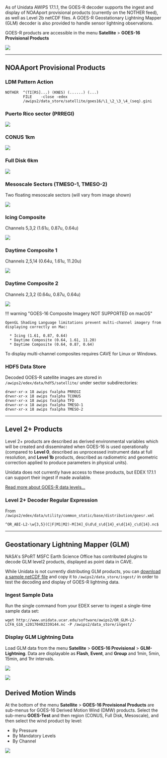 

As of Unidata AWIPS 17.1.1, the GOES-R decoder supports the ingest and display of NOAAport provisional products (currently on the NOTHER feed), as well as Level 2b netCDF files.  A GOES-R Geostationary Lightning Mapper (GLM) decoder is also provided to handle sensor lightning observations.

GOES-R products are accessible in the menu **Satellite** > **GOES-16 Provisional Products**

![](../images/goes_16_menu.png)

---

## NOAAport Provisional Products

### LDM Pattern Action

    NOTHER  ^(TI[RS]...) (KNES) (......) (...)
            FILE    -close -edex
            /awips2/data_store/satellite/goes16/\1_\2_\3_\4_(seq).gini

### Puerto Rico sector (PRREGI)

![](../images/goes_16_pr.png)

### CONUS 1km 

![](../images/goes_16_conus.png)

### Full Disk 6km

![](../images/goes_16_fd.png)

### Mesoscale Sectors (TMESO-1, TMESO-2)

Two floating mesoscale sectors (will vary from image shown)

![](../images/goes_16_meso.png)

          


### Icing Composite

Channels 5,3,2 (1.61u, 0.87u, 0.64u)

![](../images/goes_16_comp1.png)

### Daytime Composite 1

Channels 2,5,14 (0.64u, 1.61u, 11.20u)

![](../images/goes_16_comp2.png)

### Daytime Composite 2

Channels 2,3,2 (0.64u, 0.87u, 0.64u)

![](../images/goes_16_comp3.png)

  

!!! warning "GOES-16 Composite Imagery NOT SUPPORTED on macOS"

	OpenGL Shading Language limitations prevent multi-channel imagery from displaying correctly on Mac:
	
	  * Icing (1.61, 0.87, 0.64)
	  * Daytime Composite (0.64, 1.61, 11.20)
	  * Daytime Composite (0.64, 0.87, 0.64)  

To display multi-channel composites requires CAVE for Linux or Windows.

### HDF5 Data Store

Decoded GOES-R satellite images are stored in `/awips2/edex/data/hdf5/satellite/` under sector subdirectories:

    drwxr-xr-x 18 awips fxalpha PRREGI
    drwxr-xr-x 18 awips fxalpha TCONUS
    drwxr-xr-x 18 awips fxalpha TFD
    drwxr-xr-x 18 awips fxalpha TMESO-1
    drwxr-xr-x 18 awips fxalpha TMESO-2



---

## Level 2+ Products

Level 2+ products are described as derived environmental variables which will be created and disseminated when GOES-16 is used operationally (compared to **Level 0**, described as unprocessed instrument data at full resolution, and **Level 1b** products, described as radiometric and geometric correction applied to produce parameters in physical units). 

Unidata does not currently have access to these products, but EDEX 17.1.1 can support their ingest if made available. 

[Read more about GOES-R data levels...](http://www.goes-r.gov/ground/overview.html)


### Level 2+ Decoder Regular Expression

From `/awips2/edex/data/utility/common_static/base/distribution/goesr.xml`

    ^OR_ABI-L2-\w{3,5}(C|F|M1|M2)-M[34]_G\d\d_s\d{14}_e\d{14}_c\d{14}.nc$
    
---

## Geostationary Lightning Mapper (GLM)

NASA's SPoRT MSFC Earth Science Office has contributed plugins to decode GLM level2 products, displayed as point data in CAVE.

While Unidata is not currently distributing GLM products, you can [download a sample netCDF file](http://www.unidata.ucar.edu/software/awips2/OR_GLM-L2-LCFA_G16_s20170402339144_e20170402339307_c20170402339509.nc) and copy it to `/awips2/data_store/ingest/` in order to test the decoding and display of GOES-R lightning data.

### Ingest Sample Data 

Run the single command from your EDEX server to ingest a single-time sample data set:

    wget http://www.unidata.ucar.edu/software/awips2/OR_GLM-L2-LCFA_G16_s20170402339144.nc -P /awips2/data_store/ingest/


### Display GLM Lightning Data

Load GLM data from the menu **Satellite** > **GOES-16 Provisional** > **GLM-Lightning**.  Data are displayable as **Flash**, **Event**, and **Group** and 1min, 5min, 15min, and 1hr intervals.

![](../images/goes_16_glmmenu.png)

![](../images/goes_16_glm.png)


## Derived Motion Winds

At the bottom of the menu **Satellite** > **GOES-16 Provisional Products** are sub-menus for GOES-16 Derived Motion Wind (DMW) products.  Select the sub-menu **GOES-Test** and then region (CONUS, Full Disk, Mesoscale), and then select the wind product by level:

* By Pressure
* By Mandatory Levels
* By Channel

![](../images/goesr_dmw.png)
